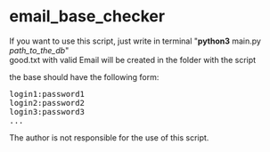 # email_base_checker

<p>If you want to use this script, just write in terminal "<b>python3</b> main.py <i>path_to_the_db</i>"<br>good.txt with valid Email will be created in the folder with the script</p>
<p>the base should have the following form:</p>
<pre>
login1:password1
login2:password2
login3:password3
...</pre>
<p>The author is not responsible for the use of this script.</p>
